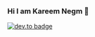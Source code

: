 ### Hi I am Kareem Negm 👋
[![dev.to badge](https://img.shields.io/badge/linkedin-karimnegm-%230177B5?style=flat&logo=linkedin)](https://www.linkedin.com/in/kareem-negm-9a7a501a1/)

<!--
**Kareem-negm/Kareem-Negm** is a ✨ _special_ ✨ repository because its `README.md` (this file) appears on your GitHub profile.

[![LinkedIn badge](https://www.linkedin.com/in/kareem-negm-9a7a501a1/)](https://twitter.com/mohamed_abusrea)
[![dev.to badge](https://img.shields.io/badge/linkedin-mohamedabusrea-%230177B5?style=flat&logo=linkedin)](https://www.linkedin.com/in/mohamedabusrea)
[![glitch badge](https://img.shields.io/badge/youtube-mohamedabusrea-%23FF0000?style=flat&logo=youtube)](https://www.youtube.com/c/mohamedabusrea)
[![twitter badge](https://img.shields.io/badge/instagram-@mohamed__abusrea-%23E4415F?style=flat&logo=instagram&logoColor=white)](https://twitter.com/mohamed_abusrea)

Here are some ideas to get you started:

- 🔭 I’m currently working on ...
 🌱 I’m currently learning AI
- 👯 I’m looking to collaborate on ...
- 🤔 I’m looking for help with ...
💬 Ask me about Any field of artificial intelligence  , I will help you
- 📫 How to reach me: ...
- 😄 Pronouns: ...
- ⚡ Fun fact: ...
-->
